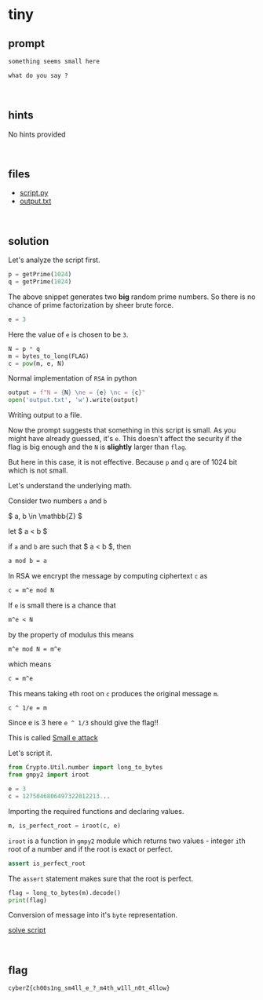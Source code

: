 # tiny

## prompt

```md
something seems small here

what do you say ?
```

<br>

## hints
No hints provided

<br>

## files

- [script.py](./assets/script.py)
- [output.txt](./assets/output.txt)

<br>

## solution

Let's analyze the script first.

```py
p = getPrime(1024)
q = getPrime(1024)
```

The above snippet generates two **big** random prime numbers. So there is no chance of prime factorization by sheer brute force.

```py
e = 3
```

Here the value of `e` is chosen to be `3`.

```py
N = p * q
m = bytes_to_long(FLAG)
c = pow(m, e, N)
```

Normal implementation of `RSA` in python 

```py
output = f"N = {N} \ne = {e} \nc = {c}"
open('output.txt', 'w').write(output)
```

Writing output to a file.

Now the prompt suggests that something in this script is small. As you might have already guessed, it's `e`. This doesn't affect the security if the flag is big enough and the `N` is **slightly** larger than `flag`.

But here in this case, it is not effective. Because `p` and `q` are of 1024 bit which is not small.

Let's understand the underlying math.

Consider two numbers `a` and `b`

$ a, b \in \mathbb{Z} $

let $ a < b $

if `a` and `b` are such that $ a < b $, then 

```tex
a mod b = a
```

In RSA we encrypt the message by computing ciphertext `c` as

```tex
c = m^e mod N
```

If `e` is small there is a chance that

```tex
m^e < N
```

by the property of modulus this means

```tex
m^e mod N = m^e
```

which means

```tex
c = m^e
```

This means taking `e`th root on `c` produces the original message `m`.

```txt
c ^ 1/e = m
```

Since e is 3 here `e ^ 1/3` should give the flag!!

This is called [Small e attack](https://youtu.be/fiR-0FmsSz4)

Let's script it.

```py
from Crypto.Util.number import long_to_bytes
from gmpy2 import iroot

e = 3
c = 1275046806497322012213...
```

Importing the required functions and declaring values.

```py
m, is_perfect_root = iroot(c, e)
```

`iroot` is a function in `gmpy2` module which returns two values - integer `i`th root of a number and if the root is exact or perfect.

```py
assert is_perfect_root
```

The `assert` statement makes sure that the root is perfect.

```py
flag = long_to_bytes(m).decode()
print(flag)
```

Conversion of message into it's `byte` representation.

[solve script](./assets/sol.py)

<br>

## flag
```txt
cyberZ{ch00s1ng_sm4ll_e_?_m4th_w1ll_n0t_4llow}
```